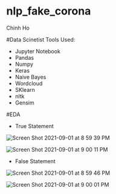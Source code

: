 # nlp_fake_corona

Chinh Ho

#Data Scinetist Tools Used:
- Jupyter Notebook
- Pandas
- Numpy
- Keras
- Naive Bayes
- Wordcloud
- SKlearn
- nltk
- Gensim

#EDA
- True Statement

![Screen Shot 2021-09-01 at 8 59 39 PM](https://user-images.githubusercontent.com/72099238/131769326-a009227f-3779-488f-9c88-000449421ea6.png)

![Screen Shot 2021-09-01 at 9 00 11 PM](https://user-images.githubusercontent.com/72099238/131769384-fe0f5740-6d79-438e-9abc-b4a10c85387d.png)

- False Statement

![Screen Shot 2021-09-01 at 8 59 46 PM](https://user-images.githubusercontent.com/72099238/131769378-74e3d5ab-6645-448d-a23b-a5d7bccbb5b5.png)

![Screen Shot 2021-09-01 at 9 00 01 PM](https://user-images.githubusercontent.com/72099238/131769328-351c65cb-77c8-4c0d-9bc2-83356a42be14.png)



